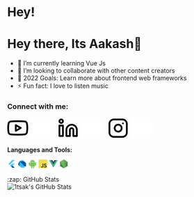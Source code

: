# Hey!

# Hey there, Its Aakash👋 

- 🌱 I’m currently learning Vue Js
- 👯 I’m looking to collaborate with other content creators
- 🥅 2022 Goals: Learn more about frontend web frameworks
- ⚡ Fun fact: I love to listen music

### Connect with me:

[![website](youtube-light.svg)](https://youtube.com/AKBROS#gh-light-mode-only)
[![website](youtube-dark.svg)](https://youtube.com/AKBROS#gh-dark-mode-only)
&nbsp;&nbsp;
[![website](linkedin-light.svg)](https://www.linkedin.com/in/aakash-jha-b28221218#gh-light-mode-only)
[![website](linkedin-dark.svg)](https://www.linkedin.com/in/aakash-jha-b28221218#gh-dark-mode-only)
&nbsp;&nbsp;
[![website](instagram-light.svg)](https://instagram.com/1ts.akash#gh-light-mode-only)
[![website](instagram-dark.svg)](https://instagram.com/1ts.akash#gh-dark-mode-only)

**Languages and Tools:**  

<code><img height="20" src="https://raw.githubusercontent.com/github/explore/80688e429a7d4ef2fca1e82350fe8e3517d3494d/topics/flutter/flutter.png"></code>
<code><img height="20" src="https://raw.githubusercontent.com/github/explore/80688e429a7d4ef2fca1e82350fe8e3517d3494d/topics/dart/dart.png"></code>
<code><img height="20" src="https://raw.githubusercontent.com/github/explore/80688e429a7d4ef2fca1e82350fe8e3517d3494d/topics/android/android.png"></code>
<code><img height="20" src="https://raw.githubusercontent.com/github/explore/80688e429a7d4ef2fca1e82350fe8e3517d3494d/topics/javascript/javascript.png"></code>
<code><img height="20" src="https://raw.githubusercontent.com/github/explore/80688e429a7d4ef2fca1e82350fe8e3517d3494d/topics/vue/vue.png"></code>
<code><img height="20" src="https://raw.githubusercontent.com/github/explore/80688e429a7d4ef2fca1e82350fe8e3517d3494d/topics/nodejs/nodejs.png"></code>   







  <summary>:zap: GitHub Stats</summary>

  <img align="left" alt="1tsak's GitHub Stats" src="https://github-readme-stats.vercel.app/api?username=1tsak&show_icons=true&hide_border=false&title_color=ff652f&icon_color=FFE400&bg_color=09131B&text_color=ffffff&border_color=0c1a25" />

[youtube]: https://youtube.com/AKBROS
[instagram]: https://instagram.com/1ts.akash
[linkedin]: https://www.linkedin.com/in/aakash-jha-b28221218
